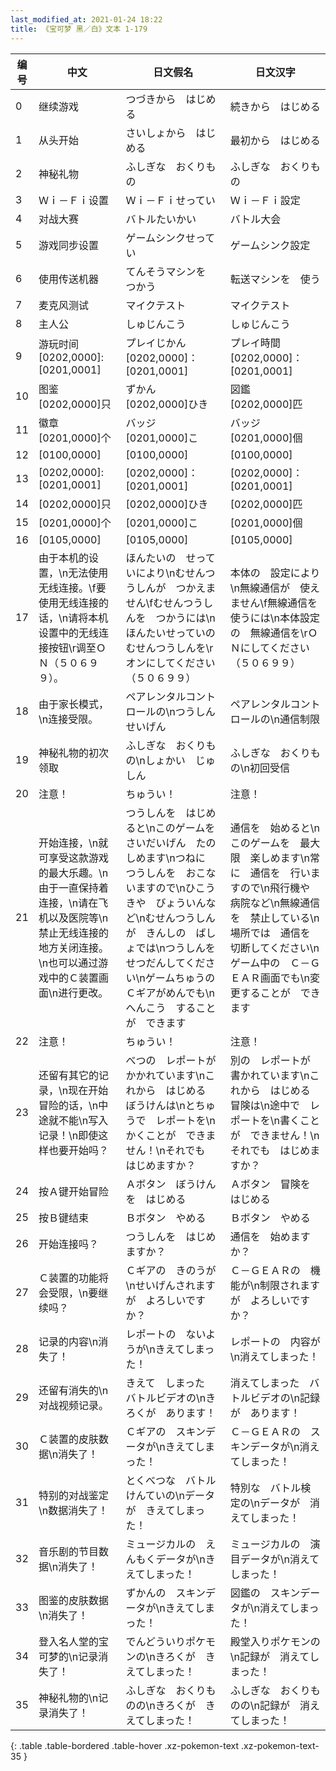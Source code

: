 ```yaml
---
last_modified_at: 2021-01-24 18:22
title: 《宝可梦 黑／白》文本 1-179
---
```

| 编号 | 中文 | 日文假名 | 日文汉字 |
| ---- | ---- | ---- | --- |
| 0 | 继续游戏 | つづきから　はじめる | 続きから　はじめる |
| 1 | 从头开始 | さいしょから　はじめる | 最初から　はじめる |
| 2 | 神秘礼物 | ふしぎな　おくりもの | ふしぎな　おくりもの |
| 3 | Ｗｉ－Ｆｉ设置 | Ｗｉ－Ｆｉせってい | Ｗｉ－Ｆｉ設定 |
| 4 | 对战大赛 | バトルたいかい | バトル大会 |
| 5 | 游戏同步设置 | ゲームシンクせってい | ゲームシンク設定 |
| 6 | 使用传送机器 | てんそうマシンを　つかう | 転送マシンを　使う |
| 7 | 麦克风测试 | マイクテスト | マイクテスト |
| 8 | 主人公 | しゅじんこう | しゅじんこう |
| 9 | 游玩时间　[0202,0000]:[0201,0001] | プレイじかん　[0202,0000]：[0201,0001] | プレイ時間　[0202,0000]：[0201,0001] |
| 10 | 图鉴　[0202,0000]只 | ずかん　[0202,0000]ひき | 図鑑　[0202,0000]匹 |
| 11 | 徽章　[0201,0000]个 | バッジ　[0201,0000]こ | バッジ　[0201,0000]個 |
| 12 | [0100,0000] | [0100,0000] | [0100,0000] |
| 13 | [0202,0000]:[0201,0001] | [0202,0000]：[0201,0001] | [0202,0000]：[0201,0001] |
| 14 | [0202,0000]只 | [0202,0000]ひき | [0202,0000]匹 |
| 15 | [0201,0000]个 | [0201,0000]こ | [0201,0000]個 |
| 16 | [0105,0000] | [0105,0000] | [0105,0000] |
| 17 | 由于本机的设置，\n无法使用无线连接。\f要使用无线连接的话，\n请将本机设置中的无线连接按钮\r调至ＯＮ（５０６９９）。 | ほんたいの　せっていにより\nむせんつうしんが　つかえません\fむせんつうしんを　つかうには\nほんたいせっていの　むせんつうしんを\rオンにしてください　（５０６９９） | 本体の　設定により\n無線通信が　使えません\f無線通信を　使うには\n本体設定の　無線通信を\rＯＮにしてください　（５０６９９） |
| 18 | 由于家长模式，\n连接受限。 | ペアレンタルコントロールの\nつうしんせいげん | ペアレンタルコントロールの\n通信制限 |
| 19 | 神秘礼物的初次领取 | ふしぎな　おくりもの\nしょかい　じゅしん | ふしぎな　おくりもの\n初回受信 |
| 20 | 注意！ | ちゅうい！ | 注意！ |
| 21 | 开始连接，\n就可享受这款游戏的最大乐趣。\n由于一直保持着连接，\n请在飞机以及医院等\n禁止无线连接的地方关闭连接。\n也可以通过游戏中的Ｃ装置画面\n进行更改。 | つうしんを　はじめると\nこのゲームを　さいだいげん　たのしめます\nつねに　つうしんを　おこないますので\nひこうきや　びょういんなど\nむせんつうしんが　きんしの　ばしょでは\nつうしんを　せつだんしてください\nゲームちゅうの　Ｃギアがめんでも\nへんこう　することが　できます | 通信を　始めると\nこのゲームを　最大限　楽しめます\n常に　通信を　行いますので\n飛行機や　病院など\n無線通信を　禁止している\n場所では　通信を　切断してください\nゲーム中の　Ｃ－ＧＥＡＲ画面でも\n変更することが　できます |
| 22 | 注意！ | ちゅうい！ | 注意！ |
| 23 | 还留有其它的记录，\n现在开始冒险的话，\n中途就不能\n写入记录！\n即使这样也要开始吗？ | べつの　レポートが　かかれています\nこれから　はじめる　ぼうけんは\nとちゅうで　レポートを\nかくことが　できません！\nそれでも　はじめますか？ | 別の　レポートが　書かれています\nこれから　はじめる　冒険は\n途中で　レポートを\n書くことが　できません！\nそれでも　はじめますか？ |
| 24 | 按Ａ键开始冒险 | Ａボタン　ぼうけんを　はじめる | Ａボタン　冒険を　はじめる |
| 25 | 按Ｂ键结束 | Ｂボタン　やめる | Ｂボタン　やめる |
| 26 | 开始连接吗？ | つうしんを　はじめますか？ | 通信を　始めますか？ |
| 27 | Ｃ装置的功能将会受限，\n要继续吗？ | Ｃギアの　きのうが\nせいげんされますが　よろしいですか？ | Ｃ－ＧＥＡＲの　機能が\n制限されますが　よろしいですか？ |
| 28 | 记录的内容\n消失了！ | レポートの　ないようが\nきえてしまった！ | レポートの　内容が\n消えてしまった！ |
| 29 | 还留有消失的\n对战视频记录。 | きえて　しまった　バトルビデオの\nきろくが　あります！ | 消えてしまった　バトルビデオの\n記録が　あります！ |
| 30 | Ｃ装置的皮肤数据\n消失了！ | Ｃギアの　スキンデータが\nきえてしまった！ | Ｃ－ＧＥＡＲの　スキンデータが\n消えてしまった！ |
| 31 | 特别的对战鉴定\n数据消失了！ | とくべつな　バトルけんていの\nデータが　きえてしまった！ | 特別な　バトル検定の\nデータが　消えてしまった！ |
| 32 | 音乐剧的节目数据\n消失了！ | ミュージカルの　えんもくデータが\nきえてしまった！ | ミュージカルの　演目データが\n消えてしまった！ |
| 33 | 图鉴的皮肤数据\n消失了！ | ずかんの　スキンデータが\nきえてしまった！ | 図鑑の　スキンデータが\n消えてしまった！ |
| 34 | 登入名人堂的宝可梦的\n记录消失了！ | でんどういりポケモンの\nきろくが　きえてしまった！ | 殿堂入りポケモンの\n記録が　消えてしまった！ |
| 35 | 神秘礼物的\n记录消失了！ | ふしぎな　おくりものの\nきろくが　きえてしまった！ | ふしぎな　おくりものの\n記録が　消えてしまった！ |
{: .table .table-bordered .table-hover .xz-pokemon-text .xz-pokemon-text-35 }